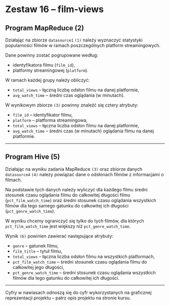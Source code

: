 # Zestaw 16 – film-views  

## Program MapReduce (2)  

Działając na zbiorze `datasource1` `(1)` należy wyznaczyć statystyki popularności filmów w ramach poszczególnych platform streamingowych.  

Dane powinny zostać pogrupowane według:  
* identyfikatora filmu (`film_id`),  
* platformy streamingowej (`platform`).  

W ramach każdej grupy należy obliczyć:  
* `total_views` – łączną liczbę odsłon filmu na danej platformie,  
* `avg_watch_time` – średni czas oglądania (w minutach).  

W wynikowym zbiorze `(3)` powinny znaleźć się cztery atrybuty:  
* `film_id` – identyfikator filmu,  
* `platform` – platforma streamingowa,  
* `total_views` – łączna liczba odsłon filmu na danej platformie,  
* `avg_watch_time` – średni czas (w minutach) oglądania filmu na danej platformie.  

---

## Program Hive (5)

Działając na wyniku zadania MapReduce `(3)` oraz zbiorze danych `datasource4` `(4)` należy powiązać dane o odsłonach filmów z informacjami o filmach.

Na podstawie tych danych należy wyliczyć dla każdego filmu średni stosunek czasu oglądania filmu do całkowitej długości filmu (`pct_film_watch_time`) oraz średni stosunek czasu oglądania wszystkich filmów dla tego samego gatunku do całkowitej ich długości (`pct_genre_watch_time`).  

W wyniku chcemy ograniczyć się tylko do tych filmów, dla których `pct_film_watch_time` jest większy niż `pct_genre_watch_time`.

Wynik `(6)` powinien zawierać następujące atrybuty:  

* `genre` – gatunek filmu,  
* `film_title` – tytuł filmu,  
* `total_views` – łączna liczba odsłon filmu na wszystkich platformach,  
* `pct_film_watch_time` – średni stosunek czasu oglądania filmu do całkowitej jego długości,  
* `pct_genre_watch_time` – średni stosunek czasu oglądania wszystkich filmów dla tego gatunku do całkowitej ich długości.  

---

Cyfry w nawiasach odnoszą się do cyfr wykorzystanych na graficznej reprezentacji projektu – patrz opis projektu na stronie kursu.
  
